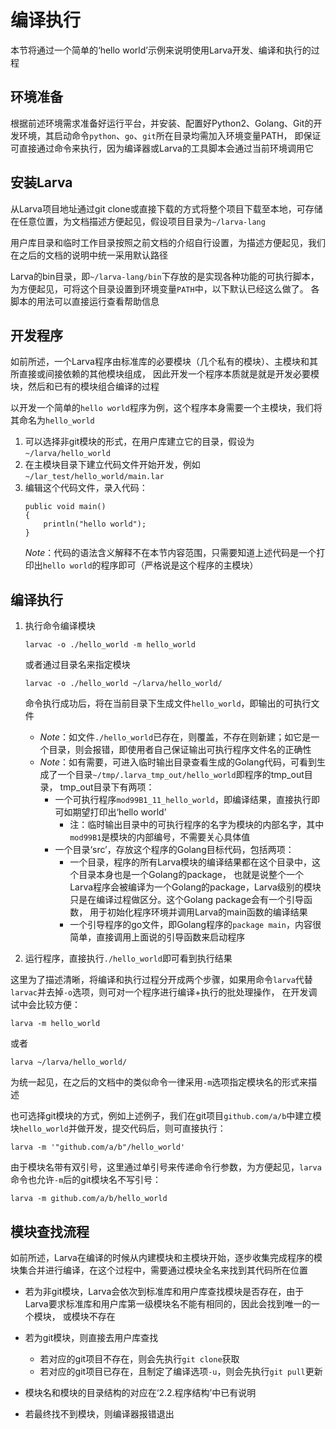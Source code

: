 # **编译执行**

本节将通过一个简单的‘hello world’示例来说明使用Larva开发、编译和执行的过程

## **环境准备**

根据前述环境需求准备好运行平台，并安装、配置好Python2、Golang、Git的开发环境，其启动命令`python`、`go`、`git`所在目录均需加入环境变量PATH，
即保证可直接通过命令来执行，因为编译器或Larva的工具脚本会通过当前环境调用它

## **安装Larva**

从Larva项目地址通过git clone或直接下载的方式将整个项目下载至本地，可存储在任意位置，为文档描述方便起见，假设项目目录为`~/larva-lang`

用户库目录和临时工作目录按照之前文档的介绍自行设置，为描述方便起见，我们在之后的文档的说明中统一采用默认路径

Larva的bin目录，即`~/larva-lang/bin`下存放的是实现各种功能的可执行脚本，为方便起见，可将这个目录设置到环境变量`PATH`中，以下默认已经这么做了。
各脚本的用法可以直接运行查看帮助信息

## **开发程序**

如前所述，一个Larva程序由标准库的必要模块（几个私有的模块）、主模块和其所直接或间接依赖的其他模块组成，
因此开发一个程序本质就是就是开发必要模块，然后和已有的模块组合编译的过程

以开发一个简单的`hello world`程序为例，这个程序本身需要一个主模块，我们将其命名为`hello_world`
1. 可以选择非git模块的形式，在用户库建立它的目录，假设为`~/larva/hello_world`
1. 在主模块目录下建立代码文件开始开发，例如`~/lar_test/hello_world/main.lar`
1. 编辑这个代码文件，录入代码：
    ```
    public void main()
    {
        println("hello world");
    }
    ```
    *Note*：代码的语法含义解释不在本节内容范围，只需要知道上述代码是一个打印出`hello world`的程序即可（严格说是这个程序的主模块）

## **编译执行**

1. 执行命令编译模块
    ```
    larvac -o ./hello_world -m hello_world
    ```
    或者通过目录名来指定模块
    ```
    larvac -o ./hello_world ~/larva/hello_world/
    ```
    命令执行成功后，将在当前目录下生成文件`hello_world`，即输出的可执行文件

    * *Note*：如文件`./hello_world`已存在，则覆盖，不存在则新建；如它是一个目录，则会报错，即使用者自己保证输出可执行程序文件名的正确性
    * *Note*：如有需要，可进入临时输出目录查看生成的Golang代码，可看到生成了一个目录`~/tmp/.larva_tmp_out/hello_world`即程序的tmp_out目录，
    tmp_out目录下有两项：
        * 一个可执行程序`mod99B1_11_hello_world`，即编译结果，直接执行即可如期望打印出‘hello world’
            * 注：临时输出目录中的可执行程序的名字为模块的内部名字，其中`mod99B1`是模块的内部编号，不需要关心具体值
        * 一个目录‘src’，存放这个程序的Golang目标代码，包括两项：
            * 一个目录，程序的所有Larva模块的编译结果都在这个目录中，这个目录本身也是一个Golang的package，
            也就是说整个一个Larva程序会被编译为一个Golang的package，Larva级别的模块只是在编译过程做区分。这个Golang package会有一个引导函数，
            用于初始化程序环境并调用Larva的main函数的编译结果
            * 一个引导程序的go文件，即Golang程序的`package main`，内容很简单，直接调用上面说的引导函数来启动程序

1. 运行程序，直接执行`./hello_world`即可看到执行结果

这里为了描述清晰，将编译和执行过程分开成两个步骤，如果用命令`larva`代替`larvac`并去掉`-o`选项，则可对一个程序进行编译+执行的批处理操作，
在开发调试中会比较方便：
```
larva -m hello_world
```
或者
```
larva ~/larva/hello_world/
```
为统一起见，在之后的文档中的类似命令一律采用`-m`选项指定模块名的形式来描述

也可选择git模块的方式，例如上述例子，我们在git项目`github.com/a/b`中建立模块`hello_world`并做开发，提交代码后，则可直接执行：
```
larva -m '"github.com/a/b"/hello_world'
```
由于模块名带有双引号，这里通过单引号来传递命令行参数，为方便起见，`larva`命令也允许`-m`后的git模块名不写引号：
```
larva -m github.com/a/b/hello_world
```

## **模块查找流程**

如前所述，Larva在编译的时候从内建模块和主模块开始，逐步收集完成程序的模块集合并进行编译，在这个过程中，需要通过模块全名来找到其代码所在位置

* 若为非git模块，Larva会依次到标准库和用户库查找模块是否存在，由于Larva要求标准库和用户库第一级模块名不能有相同的，因此会找到唯一的一个模块，
或模块不存在

* 若为git模块，则直接去用户库查找
    * 若对应的git项目不存在，则会先执行`git clone`获取
    * 若对应的git项目已存在，且制定了编译选项`-u`，则会先执行`git pull`更新

* 模块名和模块的目录结构的对应在‘2.2.程序结构’中已有说明

* 若最终找不到模块，则编译器报错退出

